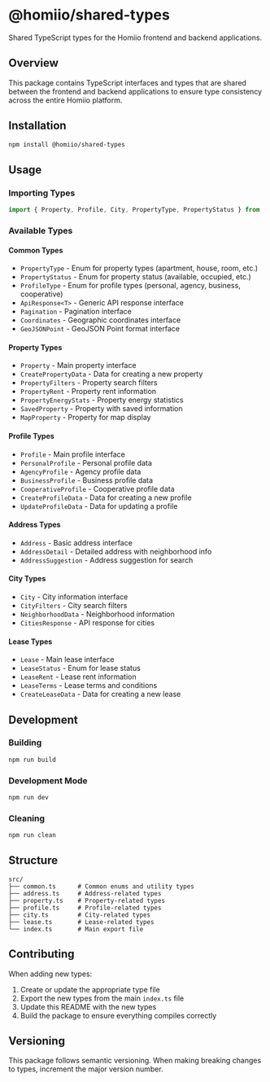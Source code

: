 # @homiio/shared-types

Shared TypeScript types for the Homiio frontend and backend applications.

## Overview

This package contains TypeScript interfaces and types that are shared between the frontend and backend applications to ensure type consistency across the entire Homiio platform.

## Installation

```bash
npm install @homiio/shared-types
```

## Usage

### Importing Types

```typescript
import { Property, Profile, City, PropertyType, PropertyStatus } from '@homiio/shared-types';
```

### Available Types

#### Common Types
- `PropertyType` - Enum for property types (apartment, house, room, etc.)
- `PropertyStatus` - Enum for property status (available, occupied, etc.)
- `ProfileType` - Enum for profile types (personal, agency, business, cooperative)
- `ApiResponse<T>` - Generic API response interface
- `Pagination` - Pagination interface
- `Coordinates` - Geographic coordinates interface
- `GeoJSONPoint` - GeoJSON Point format interface

#### Property Types
- `Property` - Main property interface
- `CreatePropertyData` - Data for creating a new property
- `PropertyFilters` - Property search filters
- `PropertyRent` - Property rent information
- `PropertyEnergyStats` - Property energy statistics
- `SavedProperty` - Property with saved information
- `MapProperty` - Property for map display

#### Profile Types
- `Profile` - Main profile interface
- `PersonalProfile` - Personal profile data
- `AgencyProfile` - Agency profile data
- `BusinessProfile` - Business profile data
- `CooperativeProfile` - Cooperative profile data
- `CreateProfileData` - Data for creating a new profile
- `UpdateProfileData` - Data for updating a profile

#### Address Types
- `Address` - Basic address interface
- `AddressDetail` - Detailed address with neighborhood info
- `AddressSuggestion` - Address suggestion for search

#### City Types
- `City` - City information interface
- `CityFilters` - City search filters
- `NeighborhoodData` - Neighborhood information
- `CitiesResponse` - API response for cities

#### Lease Types
- `Lease` - Main lease interface
- `LeaseStatus` - Enum for lease status
- `LeaseRent` - Lease rent information
- `LeaseTerms` - Lease terms and conditions
- `CreateLeaseData` - Data for creating a new lease

## Development

### Building

```bash
npm run build
```

### Development Mode

```bash
npm run dev
```

### Cleaning

```bash
npm run clean
```

## Structure

```
src/
├── common.ts      # Common enums and utility types
├── address.ts     # Address-related types
├── property.ts    # Property-related types
├── profile.ts     # Profile-related types
├── city.ts        # City-related types
├── lease.ts       # Lease-related types
└── index.ts       # Main export file
```

## Contributing

When adding new types:

1. Create or update the appropriate type file
2. Export the new types from the main `index.ts` file
3. Update this README with the new types
4. Build the package to ensure everything compiles correctly

## Versioning

This package follows semantic versioning. When making breaking changes to types, increment the major version number. 